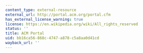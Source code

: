 ```yaml
---
content_type: external-resource
external_url: http://portal.acm.org/portal.cfm
has_external_license_warning: true
license: https://en.wikipedia.org/wiki/All_rights_reserved
status: ''
title: ACM Portal
uid: bb16ca56-868c-4747-a878-c5a8aa0d41cd
wayback_url: ''
---
```

